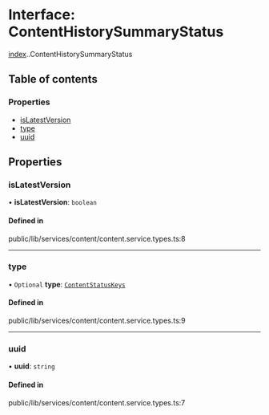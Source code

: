 # Interface: ContentHistorySummaryStatus

[index](../wiki/index).[<internal>](../wiki/index.%3Cinternal%3E).ContentHistorySummaryStatus

## Table of contents

### Properties

- [isLatestVersion](../wiki/index.%3Cinternal%3E.ContentHistorySummaryStatus#islatestversion)
- [type](../wiki/index.%3Cinternal%3E.ContentHistorySummaryStatus#type)
- [uuid](../wiki/index.%3Cinternal%3E.ContentHistorySummaryStatus#uuid)

## Properties

### isLatestVersion

• **isLatestVersion**: `boolean`

#### Defined in

public/lib/services/content/content.service.types.ts:8

___

### type

• `Optional` **type**: [`ContentStatusKeys`](../wiki/index.%3Cinternal%3E#contentstatuskeys)

#### Defined in

public/lib/services/content/content.service.types.ts:9

___

### uuid

• **uuid**: `string`

#### Defined in

public/lib/services/content/content.service.types.ts:7
